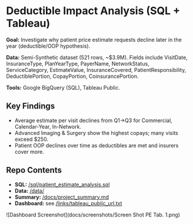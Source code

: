 # Deductible Impact Analysis (SQL + Tableau)

**Goal:** Investigate why patient price estimate requests decline later in the year (deductible/OOP hypothesis).

**Data:** Semi-Synthetic dataset (521 rows, ~$3.9M). Fields include VisitDate, InsuranceType, PlanYearType, PayerName, NetworkStatus, ServiceCategory, EstimateValue, InsuranceCovered, PatientResponsibility, DeductiblePortion, CopayPortion, CoinsurancePortion.

**Tools:** Google BigQuery (SQL), Tableau Public.

## Key Findings
- Average estimate per visit declines from Q1→Q3 for Commercial, Calendar-Year, In-Network.
- Advanced Imaging & Surgery show the highest copays; many visits exceed $250.
- Patient OOP declines over time as deductibles are met and insurers cover more.

## Repo Contents
- **SQL:** [/sql/patient_estimate_analysis.sql](sql/patient_estimate_analysis.sql)
- **Data:** [/data/](data/)
- **Summary:** [/docs/project_summary.md](docs/project_summary.md)
- **Dashboard:** see [/links/tableau_public_url.txt](links/tableau_public_url.txt)

![Dashboard Screenshot](docs/screenshots/Screen Shot PE Tab. 1.png)
